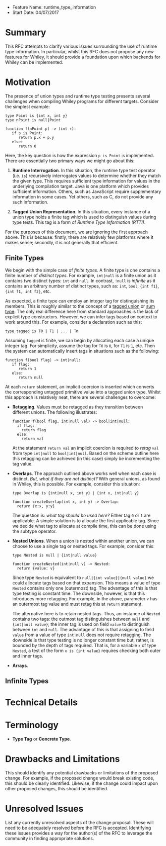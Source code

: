 - Feature Name: runtime_type_information
- Start Date: 04/07/2017

# Summary

This RFC attempts to clarify various issues surrounding the use of
runtime type information.  In particular, whilst this RFC does not
propose any new features for Whiley, it should provide a foundation
upon which backends for Whiley can be implemented.

# Motivation

The presence of union types and runtime type testing presents several
challenges when compiling Whiley programs for different targets.
Consider the simplest example:

```
type Point is {int x, int y}
type nPoint is null|Point

function f(nPoint p) -> (int r):
   if p is Point:
      return p.x + p.y
   else:
      return 0
```

Here, the key question is how the expression `p is Point` is
implemented.  There are essentially two primary ways we might go about
this:

1. **Runtime Interrogation**.  In this situation, the runtime type
   test operator (i.e. `is`) recursively interrogates values to
   determine whether they match the given type.  This requires
   sufficient type information for values in the underlying
   compilation target.  Java is one platform which provides sufficient
   information.  Others, such as JavaScript require supplementary
   information in some cases.  Yet others, such as C, do not provide
   any such information.

2. **Tagged Union Representation**.  In this situation, every instance
   of a union type holds a finite tag which is used to distinguish
   values during type tests.  This tag is a form of _Runtime Type
   Information (RTTI)_.

For the purposes of this document, we are ignoring the first approach
above.  This is because: firstly, there are relatively few platforms
where it makes sense; secondly, it is not generally that efficient.

## Finite Types

We begin with the simple case of _finite types_.  A finite type is one
contains a finite number of _distinct types_.  For example, `int|null`
is a finite union as it contains two distinct types: `int` and `null`.
In contrast, `!null` is _infinite_ as it contains an arbitrary number
of distinct types, such as: `int`, `bool`, `{int f1}`, `{int f1, int
f2}`, etc.

As expected, a finite type can employ an integer tag for
distinguishing its members.  This is roughly similar to the concept of
a [tagged union](https://en.wikipedia.org/wiki/Tagged_union) or
[sum type](https://www.quora.com/What-is-a-sum-type).  The only real
difference here from standard approaches is the lack of explicit type
constructors.  However, we can infer tags based on context to work
around this.  For example, consider a declaration such as this:

```
type tagged is T0 | T1 | ... | Tn
```

Assuming `tagged` is finite, we can begin by allocating each case a
unique integer tag.  For simplicity, assume the tag for `T0` is `0`,
for `T1` is `1`, etc.  Then the system can automatically insert tags
in situations such as the following:

```
function f(bool flag) -> int|null:
   if flag:
      return 1
   else:
      return null
```

At each `return` statement, an implicit coercion is inserted which
converts the corresponding untagged primitive value into a tagged
union type.  Whilst this approach is relatively neat, there are
several challenges to overcome:

- **Retagging**.  Values must be retagged as they transition between
different unions.  The following illustrates:
  ```
  function f(bool flag, int|null val) -> bool|int|null:
    if flag:
      return flag
    else:
      return val
  ```
  At the statement `return val` an implicit coercion is required to
  _retag_ `val` from type `int|null` to `bool|int|null`.  Based on the
  scheme outline here this retagging can be achieved (in this case) simply
  be incrementing the tag value.

- **Overlaps**.  The approach outlined above works well when each case
  is distinct.  _But, what if they are not distinct?_ With general
  unions, as found in Whiley, this is possible.  For example, consider
  this situation:

  ```
  type Overlap is {int|null x, int y} | {int x, int|null y}

  function createOverlap(int x, int y) -> Overlap:
    return {x:x, y:y}
  ```
	
  The question is: _what tag should be used here?_ Either tag `0` or
  `1` are applicable.  A simple solution is to allocate the first
  applicable tag.  Since we decide what tag to allocate at compile
  time, this can be done using the subtype operator.
  
- **Nested Unions**.  When a union is nested within another union, we
  can choose to use a single tag or nested tags.  For example,
  consider this:

  ```
  type Nested is null | {int|null value}

  function createNested(int|null v) -> Nested:
    return {value: v}
  ```

  Since type `Nested` is equivalent to `null|{int value}|{null value}`
  we could allocate tags based on that expansion.  This means a value
  of type `Nested` contains only one (outermost) tag.  The advantage
  of this is that type testing is constant time.  The downside,
  however, is that this introduces more retagging.  For example, in
  the above, parameter `v` has an outermost tag value and must retag
  this at `return` statement.

  The alternative here is to retain nested tags.  Thus, an instance of
  `Nested` contains two tags:  the outmost tag distinguishes between
  `null` and `{int|null value}`;  the inner tag is used on field
  `value` to distinguish between `int` and `null`.  The advantage of
  this is that assigning to field `value` from a value of type
  `int|null` does not require retagging.  The downside is that type
  testing is no longer constant time but, rather, is bounded by the
  depth of tags required.  That is, for a variable `x` of type
  `Nested`, a test of the form `x is {int value}` requires checking
  both outer and inner tags.

- **Arrays**.

## Infinite Types

# Technical Details

# Terminology

- **Type Tag** or **Concrete Type**.

# Drawbacks and Limitations

This should identify any potential drawbacks or limitations of the
proposed change.  For example, if the proposed change would break
existing code, this should be clearly identified.  Likewise, if the
change could impact upon other proposed changes, this should be
identified.

# Unresolved Issues

List any currently unresolved aspects of the change proposal.  These
will need to be adequately resolved before the RFC is accepted.
Identifying these issues provides a way for the author(s) of the RFC
to leverage the community in finding appropriate solutions.
